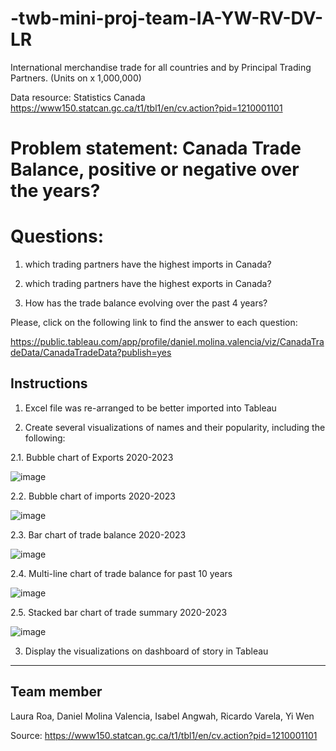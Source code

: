 # -twb-mini-proj-team-IA-YW-RV-DV-LR

International merchandise trade for all countries and by Principal Trading Partners. (Units on x 1,000,000)

Data resource: Statistics Canada
https://www150.statcan.gc.ca/t1/tbl1/en/cv.action?pid=1210001101

# Problem statement: Canada Trade Balance, positive or negative over the years?

# Questions:

1. which trading partners have the highest imports in Canada?

2. which trading partners have the highest exports in Canada?

3. How has the trade balance evolving over the past 4 years?

Please, click on the following link to find the answer to each question:

https://public.tableau.com/app/profile/daniel.molina.valencia/viz/CanadaTradeData/CanadaTradeData?publish=yes

## Instructions

1. Excel file was re-arranged to be better imported into Tableau

2. Create several visualizations of names and their popularity, including the following:

  2.1. Bubble chart of Exports 2020-2023

  ![image](https://github.com/laurar9889/-twb-mini-proj-team-IA-YW-RV-DV-LR/assets/159670322/de10b15c-75af-4ee7-bcab-6deb5a6055ab)

  2.2. Bubble chart of imports 2020-2023

  ![image](https://github.com/laurar9889/-twb-mini-proj-team-IA-YW-RV-DV-LR/assets/159670322/9b5559a5-efe7-4a43-9534-4ce0c161a9eb)

  2.3. Bar chart of trade balance 2020-2023

  ![image](https://github.com/laurar9889/-twb-mini-proj-team-IA-YW-RV-DV-LR/assets/159670322/48375bf5-bd45-44a3-8c5e-c885ac350c29)

  2.4. Multi-line chart of trade balance for past 10 years

  ![image](https://github.com/laurar9889/-twb-mini-proj-team-IA-YW-RV-DV-LR/assets/159670322/0a35e41d-2644-4eb1-9b48-2566ff582232)

  2.5. Stacked bar chart of trade summary 2020-2023

  ![image](https://github.com/laurar9889/-twb-mini-proj-team-IA-YW-RV-DV-LR/assets/159670322/82c53a97-3708-4eb8-b021-b27d3a3b952e)

3. Display the visualizations on dashboard of story in Tableau

---

## Team member 
Laura Roa,
Daniel Molina Valencia,
Isabel Angwah,
Ricardo Varela,
Yi Wen





Source: https://www150.statcan.gc.ca/t1/tbl1/en/cv.action?pid=1210001101
